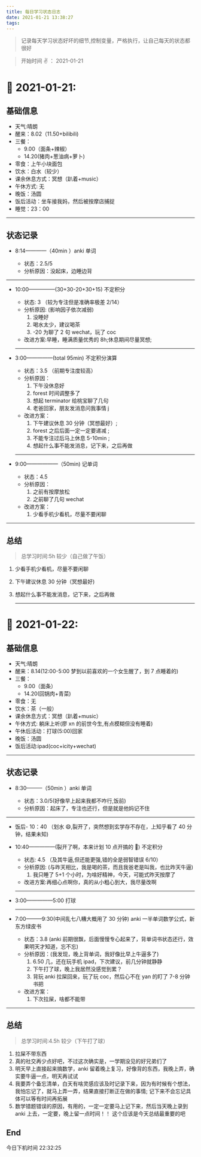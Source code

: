 ```yaml
---
title: 每日学习状态日志
date: 2021-01-21 13:38:27
tags:
---
```


> 记录每天学习状态好坏的细节,控制变量，严格执行，让自己每天的状态都很好

> 开始时间 ✌ ： 2021-01-21

# 📅 2021-01-21:

## 基础信息

- 天气:晴朗
- 醒来：8.02（11.50+bilibili)
- 三餐：
  - 9.00（面条+辣椒）
  - 14.20(猪肉+葱油病+萝卜)
- 零食：上午小块面包
- 饮水：白水（较少）
- 课余休息方式：冥想（趴着+music）
- 午休方式: 无
- 晚饭：汤圆
- 饭后活动：坐车接我妈，然后被按摩店捕捉
- 睡觉：23：00

---

## 状态记录

- 8:14————（40min ）anki 单词

  - 状态：2.5/5
  - 分析原因：没起床，边睡边背

---

- 10:00—————(30+30-20+30+15) 不定积分

  - 状态: 3 （较为专注但是准确率极差 2/14）
  - 分析原因: (影响因子依次减弱)
    1. 没睡好
    2. 喝水太少，建议喝茶
    3. -20 为聊了 2 句 wechat，玩了 coc
  - 改进方案:早睡，睡满质量优秀的 8h;休息期间尽量冥想;

  ***

- 3:00—————(total 95min) 不定积分演算

  - 状态：3.5 （前期专注度较高）
  - 分析原因：
    1. 下午没休息好
    2. forest 时间调整多了
    3. 想起 terminator 给桃宝聊了几句
    4. 老爸回家，朋友发消息问我事情 j
  - 改进方案：
    1. 下午建议休息 30 分钟（冥想最好）;
    2. forest 之后后面一定一定要递减 ;
    3. 不能专注过后马上休息 5-10min ;
    4. 想起什么事不能发消息，记下来，之后再做

  ***

- 9:00——————（50min) 记单词
  - 状态：4.5
  - 分析原因：
    1. 之前有按摩放松
    2. 之前聊了几句 wechat
  - 改进方案：
    1. 少看手机少看机，尽量不要闲聊

---

## 总结

> 总学习时间:5h 较少（自己做了午饭）

1. 少看手机少看机，尽量不要闲聊
1. 下午建议休息 30 分钟（冥想最好)
1. 想起什么事不能发消息，记下来，之后再做

   ***

# 📅 2021-01-22:

## 基础信息

- 天气:晴朗
- 醒来：8.14(12:00-5:00 梦到以前喜欢的一个女生醒了，到 7 点睡着的)
- 三餐：
  - 9.00（面条）
  - 14.20(回锅肉+青菜)
- 零食：无
- 饮水：茶（一般）
- 课余休息方式：冥想（趴着+music）
- 午休方式: 躺床上听(廖 xn 的前世今生,有点模糊但没有睡着)
- 午休后活动：打球(5:00)回家
- 晚饭：汤圆
- 饭后活动:ipad(coc+icity+wechat)

---

## 状态记录

- 8:30———（50min ）anki 单词

  - 状态：3.0/5(好像早上起来我都不咋行,饭前)
  - 分析原因：起床了，专注也还行，但是就是他妈记不住

---

- 饭后- 10：40 （划水 😄,裂开了，突然想到玄学存不存在，上知乎看了 40 分钟，结果未知)
- 10:40—————(裂开了啊，本来计划 10 点开搞的 💢) 不定积分

  - 状态: 4.5 （及其牛逼,但还能更强,错的全是弱智错误 6/10）
  - 分析原因: (与昨天相比，我是喝的茶，而且我爸老是叫我，也比昨天牛逼)
    1. 我只睡了 5+1 个小时，为啥好精神，今天，可能式昨天按摩了
  - 改进方案:再细心点啊你，真的从小粗心到大，我尽量改啊

  ***

- 3:00—————5:00 打球

  ***

- 7:00———9:30(中间乱七八糟大概用了 30 分钟) anki 一半单词数学公式，新东方绿皮书
  - 状态：3.8 (anki 前期很飘，后面慢慢专心起来了，背单词书状态还行，效果明天才知道，忘不忘)
  - 分析原因：(我发现，晚上背单词，我好像比早上牛逼多了)
    1. 6.50 几，还在玩手机 ipad，下次建议，前几分钟就静静
    2. 下午打了球，晚上我居然没感觉到累？
    3. 背玩 anki 拉屎回来，玩了玩 coc，然后心不在 yan 的盯了 7-8 分钟书把
  - 改进方案：
    1. 下次拉屎，啥都不能带

---

## 总结

> 总学习时间:4.5h 较少（下午打了球）

1. 拉屎不带东西
2. 真的社交再少点好吧，不过这次确实是，一学期没见的好兄弟们了
3. 明天早上直接起来搞数学，anki 留着晚上复习，好像背的东西，我晚上弄，确实要牛逼一点，明天再试试
4. 我要弄个备忘清单，白天有啥灵感应该及时记录下来，因为有时候有个想法，我怕忘记了，就马上弄一弄，结果直接打断正在做的事情; 记下来不会忘记具体可以等有时间再拓展
5. 数学错题错误的原因，有用的，一定一定要马上记下来，然后当天晚上录到 anki 上去，一定要，晚上留一点时间！！ 这个应该是今天总结最重要的吧

## End

今日下机时间
22:32:25

